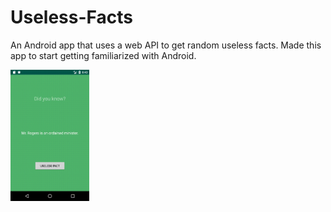 # Useless-Facts
An Android app that uses a web API to get random useless facts. 
Made this app to start getting familiarized with Android.

<img src="Useless%20Facts%20App.gif" width="25%" height="25%" />
